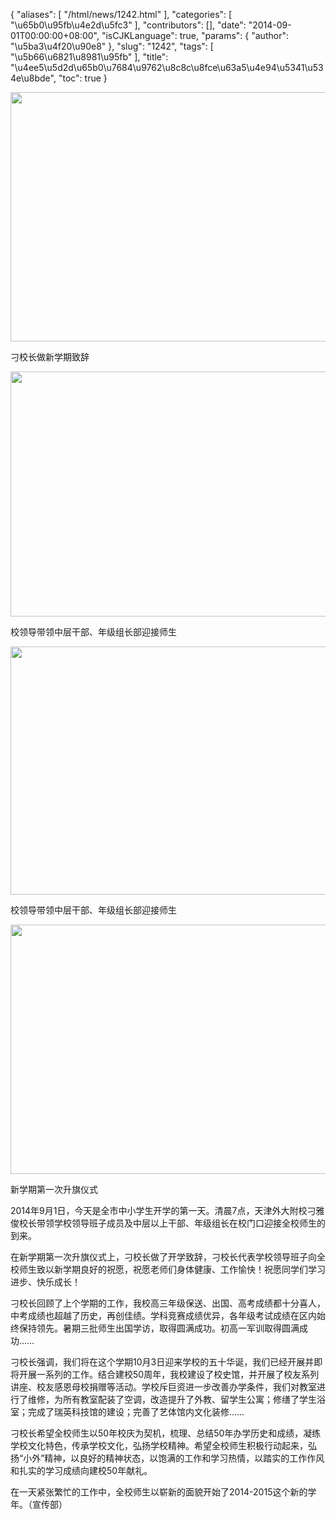 {
    "aliases": [
        "/html/news/1242.html"
    ],
    "categories": [
        "\u65b0\u95fb\u4e2d\u5fc3"
    ],
    "contributors": [],
    "date": "2014-09-01T00:00:00+08:00",
    "isCJKLanguage": true,
    "params": {
        "author": "\u5ba3\u4f20\u90e8"
    },
    "slug": "1242",
    "tags": [
        "\u5b66\u6821\u8981\u95fb"
    ],
    "title": "\u4ee5\u5d2d\u65b0\u7684\u9762\u8c8c\u8fce\u63a5\u4e94\u5341\u534e\u8bde",
    "toc": true
}


<img
    src="https://cdn.tfls.online/mirror/full/d59f686c5c4de85fa2c82cdf503b2c4f958d4ca8.jpg"
    style="display:block;margin-left:auto;margin-right:auto;"
    decoding="async"
    fetchpriority="auto"
    loading="lazy"
    height="399"
    width="600"
/>




刁校长做新学期致辞





<img
    src="https://cdn.tfls.online/mirror/full/d3e03160ecc27bae5616686d29aee3900f670087.jpg"
    style="display:block;margin-left:auto;margin-right:auto;"
    decoding="async"
    fetchpriority="auto"
    loading="lazy"
    height="392"
    width="600"
/>




校领导带领中层干部、年级组长部迎接师生





<img
    src="https://cdn.tfls.online/mirror/full/f3ee6b09df844dfc12310e7c1470f1d180693239.jpg"
    style="display:block;margin-left:auto;margin-right:auto;"
    decoding="async"
    fetchpriority="auto"
    loading="lazy"
    height="397"
    width="600"
/>




校领导带领中层干部、年级组长部迎接师生





<img
    src="https://cdn.tfls.online/mirror/full/f4dcc43c6582bb1b417e4f341e1437f7c6c80b8c.jpg"
    style="display:block;margin-left:auto;margin-right:auto;"
    decoding="async"
    fetchpriority="auto"
    loading="lazy"
    height="399"
    width="600"
/>




新学期第一次升旗仪式




  





2014年9月1日，今天是全市中小学生开学的第一天。清晨7点，天津外大附校刁雅俊校长带领学校领导班子成员及中层以上干部、年级组长在校门口迎接全校师生的到来。




在新学期第一次升旗仪式上，刁校长做了开学致辞，刁校长代表学校领导班子向全校师生致以新学期良好的祝愿，祝愿老师们身体健康、工作愉快！祝愿同学们学习进步、快乐成长！




刁校长回顾了上个学期的工作，我校高三年级保送、出国、高考成绩都十分喜人，中考成绩也超越了历史，再创佳绩。学科竞赛成绩优异，各年级考试成绩在区内始终保持领先。暑期三批师生出国学访，取得圆满成功。初高一军训取得圆满成功……




刁校长强调，我们将在这个学期10月3日迎来学校的五十华诞，我们已经开展并即将开展一系列的工作。结合建校50周年，我校建设了校史馆，并开展了校友系列讲座、校友感恩母校捐赠等活动。学校斥巨资进一步改善办学条件，我们对教室进行了维修，为所有教室配装了空调，改造提升了外教、留学生公寓；修缮了学生浴室；完成了瑞英科技馆的建设；完善了艺体馆内文化装修……




刁校长希望全校师生以50年校庆为契机，梳理、总结50年办学历史和成绩，凝练学校文化特色，传承学校文化，弘扬学校精神。希望全校师生积极行动起来，弘扬“小外”精神，以良好的精神状态，以饱满的工作和学习热情，以踏实的工作作风和扎实的学习成绩向建校50年献礼。




在一天紧张繁忙的工作中，全校师生以崭新的面貌开始了2014-2015这个新的学年。（宣传部）




  



